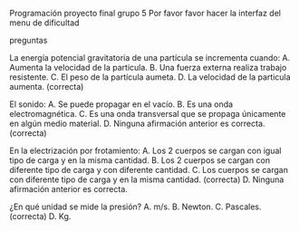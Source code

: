 Programación proyecto final grupo 5
Por favor favor hacer la interfaz del menu de dificultad

preguntas

La energía potencial gravitatoria de una partícula se incrementa cuando:
A. Aumenta la velocidad de la particula.
B. Una fuerza externa realiza trabajo resistente.
C. El peso de la partícula aumeta.
D. La velocidad de la particula aumenta. (correcta)


El sonido:
A. Se puede propagar en el vacío.
B. Es una onda electromagnética.
C. Es una onda transversal que se propaga únicamente en algún medio material.
D. Ninguna afirmación anterior es correcta. (correcta)

En la electrización por frotamiento:
A. Los 2 cuerpos se cargan con igual tipo de carga y en la misma cantidad.
B. Los 2 cuerpos se cargan con diferente tipo de carga y con diferente cantidad.
C. Los cuerpos se cargan con diferente tipo de carga y en la misma cantidad. (correcta)
D. Ninguna afirmación anterior es correcta.


¿En qué unidad se mide la presión? 
A. m/s. 
B. Newton.
C. Pascales. (correcta)
D. Kg.
